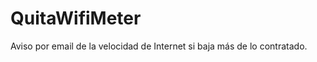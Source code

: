 QuitaWifiMeter
==============

Aviso por email de la velocidad de Internet si baja más de lo contratado.
